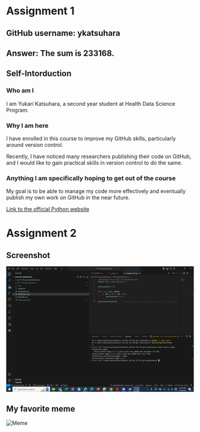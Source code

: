 # Assignment 1
## GitHub username: ykatsuhara

## Answer: The sum is 233168.

## Self-Intorduction
### Who am I
I am Yukari Katsuhara, a second year student at Health Data Science Program.

### Why I am here
I have enrolled in this course to improve my GitHub skills, particularly around version control. 

Recently, I have noticed many researchers publishing their code on GitHub, and I would like to gain practical skills in version control to do the same.

### Anything I am specifically hoping to get out of the course
My goal is to be able to manage my code more effectively and eventually publish my own work on GitHub in the near future.

[Link to the official Python website](https://www.python.org)

# Assignment 2
## Screenshot
![My screenshot](./Screenshot.png)

## My favorite meme
![Meme](https://cdn.pixabay.com/photo/2023/11/24/12/06/duck-8409886_1280.png)